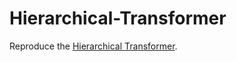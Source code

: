# Hierarchical-Transformer
Reproduce the [Hierarchical Transformer](http://arxiv.org/abs/1909.06865).
